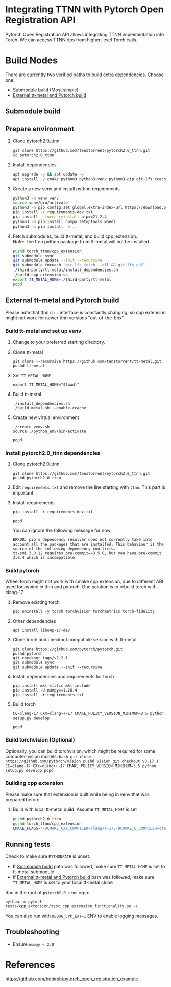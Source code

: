# Integrating TTNN with Pytorch Open Registration API

Pytorch Open Registration API allows integrating TTNN implementation into Torch. We can access TTNN ops from higher-level Torch calls.

# Build Nodes
There are currently two verified paths to build extra dependencies. Choose one:

* [Submodule build](#submodule-build) (Most simple)
* [External tt-metal and Pytorch build](#external-tt-metal-and-pytorch-build)

## Submodule build

## Prepare environment
1. Clone pytorch2.0_ttnn
    ```bash
    git clone https://github.com/tenstorrent/pytorch2.0_ttnn.git
    cd pytorch2.0_ttnn
    ```

2. Install dependencies
    ```bash
    apt upgrade -y && apt update -y
    apt install -y cmake python3 python3-venv python3-pip git-lfs ccache
    ```

3. Create a new venv and install python requirements
    ```bash
    python3 -m venv venv
    source venv/bin/activate
    python3 -m pip config set global.extra-index-url https://download.pytorch.org/whl/cpu
    pip install -r requirements-dev.txt
    pip install --force-reinstall pip==21.2.4
    python3 -m pip install numpy setuptools wheel
    python3 -m pip install -e .
    ```
4. Fetch submodules, build tt-metal, and build cpp_extension.  
    Note: The ttnn python package from tt-metal will not be installed.
    ```bash
    pushd torch_ttnn/cpp_extension
    git submodule sync
    git submodule update --init --recursive
    git submodule foreach 'git lfs fetch --all && git lfs pull'
    ./third-party/tt-metal/install_dependencies.sh
    ./build_cpp_extension.sh
    export TT_METAL_HOME=./third-party/tt-metal
    popd
    ```

## External tt-metal and Pytorch build
Please note that ttnn c++ interface is constantly changing, so cpp extension might not work for newer ttnn versions "out-of-the-box"

###  Build tt-metal and set up venv
1. Change to your preferred starting directory.
1. Clone tt-metal
    ```
    git clone --recursive https://github.com/tenstorrent/tt-metal.git
    pushd tt-metal
    ```
1. Set `TT_METAL_HOME`
    ```
    export TT_METAL_HOME="$(pwd)"
    ```
1. Build tt-metal

    ```
    ./install_dependencies.sh
    ./build_metal.sh --enable-ccache
    ```
1. Create new virtual environment
    ```
    ./create_venv.sh
    source ./python_env/bin/activate

    popd
    ```

### Install pytorch2.0_ttnn dependencies

1. Clone pytorch2.0_ttnn
    ```
    git clone https://github.com/tenstorrent/pytorch2.0_ttnn.git
    pushd pytorch2.0_ttnn
    ```
1. Edit `requirements.txt` and remove the line starting with `ttnn`. This part is important.
1. Install requirements
    ```
    pip install -r requirements-dev.txt

    popd
    ```

    You can ignore the following message for now:
    ```
    ERROR: pip's dependency resolver does not currently take into account all the packages that are installed. This behaviour is the source of the following dependency conflicts.
    tt-smi 3.0.12 requires pre-commit==3.5.0, but you have pre-commit 3.0.4 which is incompatible.
    ```

### Build pytorch
Wheel torch might not work with cmake cpp extension, due to different ABI used for pybind in ttnn and pytorch. One solution is to rebuild torch with clang-17
1. Remove existing torch
    ```
    pip uninstall -y torch torchvision torchmetrics torch-fidelity
    ```
2. Other dependencies
    ```
    apt install libomp-17-dev
    ```
3. Clone torch and checkout compatible version with tt-metal
    ```
    git clone https://github.com/pytorch/pytorch.git
    pushd pytorch
    git checkout tags/v2.2.1
    git submodule sync
    git submodule update --init --recursive
    ```
1. Install dependencies and requirements for torch
    ```
    pip install mkl-static mkl-include
    pip install -U numpy==1.26.4
    pip install -r requirements.txt
    ```
2. Build torch
    ```
    CC=clang-17 CXX=clang++-17 CMAKE_POLICY_VERSION_MINIMUM=3.5 python setup.py develop

    popd
    ```

### Build torchvision (Optional)
Optionally, you can build torchvision, which might be required for some computer-vision models:
    ```bash
    git clone https://github.com/pytorch/vision
    pushd vision
    git checkout v0.17.1
    CC=clang-17 CXX=clang++-17 CMAKE_POLICY_VERSION_MINIMUM=3.5 python setup.py develop
    popd
    ```


### Building cpp extension
Please make sure that extension is built while being in venv that was prepared before

1. Build with local tt-metal build. Assume `TT_METAL_HOME` is set
    ```bash
    pushd pytorch2.0_ttnn
    pushd torch_ttnn/cpp_extension
    CMAKE_FLAGS="-DCMAKE_CXX_COMPILER=clang++-17;-DCMAKE_C_COMPILER=clang-17" python3 setup.py develop # Make sure TT_METAL_HOME is pointing to cloned tt-metal repo
    ```


## Running tests
Check to make sure `PYTHONPATH` is unset.

* If [Submodule build](#submodule-build) path was followed, make sure `TT_METAL_HOME` is set to tt-metal submodule
* If [External tt-metal and Pytorch build](#external-tt-metal-and-pytorch-build) path was followed, make sure `TT_METAL_HOME` is set to your local tt-metal clone

Run in the root of `pytorch2.0_ttnn` repo:
```
python -m pytest tests/cpp_extension/test_cpp_extension_functionality.py -s
```

You can also run with `DEBUG_CPP_EXT=1` ENV to enable logging messages.

## Troubleshooting
* Ensure `numpy < 2.0`

# References
https://github.com/bdhirsh/pytorch_open_registration_example